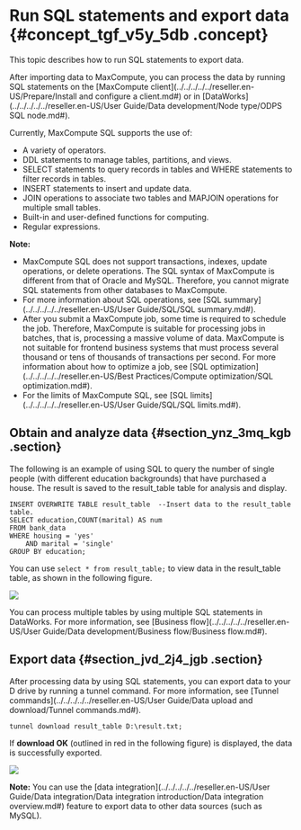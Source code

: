 # Run SQL statements and export data {#concept_tgf_v5y_5db .concept}

This topic describes how to run SQL statements to export data.

After importing data to MaxCompute, you can process the data by running SQL statements on the [MaxCompute client](../../../../../reseller.en-US/Prepare/Install and configure a client.md#) or in [DataWorks](../../../../../reseller.en-US/User Guide/Data development/Node type/ODPS SQL node.md#).

Currently, MaxCompute SQL supports the use of:

-   A variety of operators.
-   DDL statements to manage tables, partitions, and views.
-   SELECT statements to query records in tables and WHERE statements to filter records in tables.
-   INSERT statements to insert and update data.
-   JOIN operations to associate two tables and MAPJOIN operations for multiple small tables.
-   Built-in and user-defined functions for computing.
-   Regular expressions.

**Note:** 

-   MaxCompute SQL does not support transactions, indexes, update operations, or delete operations. The SQL syntax of MaxCompute is different from that of Oracle and MySQL. Therefore, you cannot migrate SQL statements from other databases to MaxCompute.
-   For more information about SQL operations, see [SQL summary](../../../../../reseller.en-US/User Guide/SQL/SQL summary.md#).
-   After you submit a MaxCompute job, some time is required to schedule the job. Therefore, MaxCompute is suitable for processing jobs in batches, that is, processing a massive volume of data. MaxCompute is not suitable for frontend business systems that must process several thousand or tens of thousands of transactions per second. For more information about how to optimize a job, see [SQL optimization](../../../../../reseller.en-US/Best Practices/Compute optimization/SQL optimization.md#).
-   For the limits of MaxCompute SQL, see [SQL limits](../../../../../reseller.en-US/User Guide/SQL/SQL limits.md#).

## Obtain and analyze data {#section_ynz_3mq_kgb .section}

The following is an example of using SQL to query the number of single people \(with different education backgrounds\) that have purchased a house. The result is saved to the result\_table table for analysis and display.

```language-sql
INSERT OVERWRITE TABLE result_table  --Insert data to the result_table table.
SELECT education,COUNT(marital) AS num
FROM bank_data
WHERE housing = 'yes'
    AND marital = 'single'
GROUP BY education;
```

You can use `select * from result_table;` to view data in the result\_table table, as shown in the following figure.

![](http://static-aliyun-doc.oss-cn-hangzhou.aliyuncs.com/assets/img/11952/155287078437072_en-US.png)

You can process multiple tables by using multiple SQL statements in DataWorks. For more information, see [Business flow](../../../../../reseller.en-US/User Guide/Data development/Business flow/Business flow.md#).

## Export data {#section_jvd_2j4_jgb .section}

After processing data by using SQL statements, you can export data to your D drive by running a tunnel command. For more information, see [Tunnel commands](../../../../../reseller.en-US/User Guide/Data upload and download/Tunnel commands.md#).

```
tunnel download result_table D:\result.txt;
```

If **download OK** \(outlined in red in the following figure\) is displayed, the data is successfully exported.

![](http://static-aliyun-doc.oss-cn-hangzhou.aliyuncs.com/assets/img/11952/155287078437074_en-US.png)

**Note:** You can use the [data integration](../../../../../reseller.en-US/User Guide/Data integration/Data integration introduction/Data integration overview.md#) feature to export data to other data sources \(such as MySQL\).

